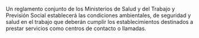 Un reglamento conjunto de los Ministerios de Salud y del Trabajo y Previsión Social establecerá las condiciones ambientales, de seguridad y salud en el trabajo que deberán cumplir los establecimientos destinados a prestar servicios como centros de contacto o llamadas.